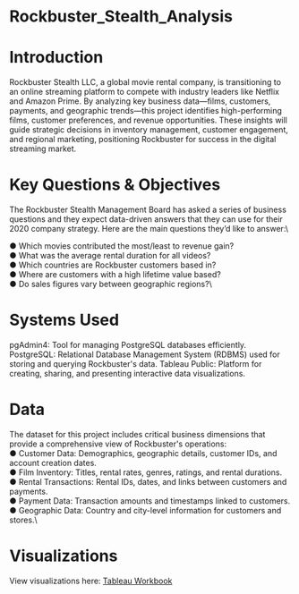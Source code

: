 # Rockbuster_Stealth_Analysis
# Introduction
Rockbuster Stealth LLC, a global movie rental company, is transitioning to an online streaming platform to compete with industry leaders like Netflix and Amazon Prime. By analyzing key business data—films, customers, payments, and geographic trends—this project identifies high-performing films, customer preferences, and revenue opportunities. These insights will guide strategic decisions in inventory management, customer engagement, and regional marketing, positioning Rockbuster for success in the digital streaming market.

# Key Questions & Objectives
The Rockbuster Stealth Management Board has asked a series of business questions and they expect data-driven answers that they can use for their 2020 company strategy. Here are the main questions they’d like to answer:\

  ● Which movies contributed the most/least to revenue gain?\
  ● What was the average rental duration for all videos?\
  ● Which countries are Rockbuster customers based in?\
  ● Where are customers with a high lifetime value based?\
  ● Do sales figures vary between geographic regions?\
  
# Systems Used
pgAdmin4: Tool for managing PostgreSQL databases efficiently.
PostgreSQL: Relational Database Management System (RDBMS) used for storing and querying Rockbuster's data.
Tableau Public: Platform for creating, sharing, and presenting interactive data visualizations.

# Data
The dataset for this project includes critical business dimensions that provide a comprehensive view of Rockbuster's operations:\
● Customer Data: Demographics, geographic details, customer IDs, and account creation dates.\
● Film Inventory: Titles, rental rates, genres, ratings, and rental durations.\
● Rental Transactions: Rental IDs, dates, and links between customers and payments.\
● Payment Data: Transaction amounts and timestamps linked to customers.\
● Geographic Data: Country and city-level information for customers and stores.\

# Visualizations
View visualizations here: [Tableau Workbook](https://public.tableau.com/app/profile/shikha.kamboj/viz/RockbusterStealthRevenuebyCountry/RockbustertotalRevenuebyCountry)
